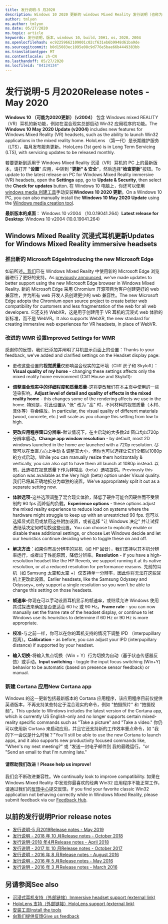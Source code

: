 ```yaml
---
title: 发行说明-5 月2020
description: Windows 10 2020 更新的 windows Mixed Reality 发行说明（也称为2004）。
author: tmlyon
ms.author: tmlyon
ms.date: 05/27/2020
ms.topic: article
keywords: 发行说明，版本，windows 10，build，20H1，os，2020，2004
ms.openlocfilehash: ec92259662109001c02cf631eb6b9948d61ba9de
ms.sourcegitcommit: b0d15083ec1095e08c9d776e5bae66b4449383bb
ms.translationtype: MT
ms.contentlocale: zh-CN
ms.lasthandoff: 05/27/2020
ms.locfileid: "84124134"
---
```

# <a name="release-notes---may-2020"></a><span data-ttu-id="14985-104">发行说明-5 月2020</span><span class="sxs-lookup"><span data-stu-id="14985-104">Release notes - May 2020</span></span>

<span data-ttu-id="14985-105">**Windows 10 （可能为2020更新）（v2004）** 包含 Windows mixed REALITY （VR）耳机的新功能，例如在混合现实总部启动 Win32 应用程序的功能。</span><span class="sxs-lookup"><span data-stu-id="14985-105">The **Windows 10 May 2020 Update (v2004)** includes new features for Windows Mixed Reality (VR) headsets, such as the ability to launch Win32 applications in the mixed reality home.</span></span> <span data-ttu-id="14985-106">HoloLens （第一代）是长期维护服务（LTS），每月发布服务更新。</span><span class="sxs-lookup"><span data-stu-id="14985-106">HoloLens (1st gen) is in Long Term Servicing (LTS), with servicing updates to be released monthly.</span></span>

<span data-ttu-id="14985-107">若要更新到适用于 Windows Mixed Reality 沉浸（VR）耳机的 PC 上的最新版本，请打开 "**设置**" 应用，中转到 "**更新" & 安全**"，然后选择"**检查更新**"按钮。</span><span class="sxs-lookup"><span data-stu-id="14985-107">To update to the latest release on PC for Windows Mixed Reality immersive (VR) headsets, open the **Settings** app, go to **Update & Security**, then select the **Check for updates** button.</span></span> <span data-ttu-id="14985-108">在 Windows 10 电脑上，你还可以使用[windows media 创建工具](https://www.microsoft.com/software-download/windows10)手动安装**Windows 10 2020 更新**。</span><span class="sxs-lookup"><span data-stu-id="14985-108">On a Windows 10 PC, you can also manually install the **Windows 10 May 2020 Update** using the [Windows media creation tool](https://www.microsoft.com/software-download/windows10).</span></span>

<span data-ttu-id="14985-109">**最新版本的桌面**： Windows 10 v2004 （10.0.19041.264）</span><span class="sxs-lookup"><span data-stu-id="14985-109">**Latest release for Desktop**: Windows 10 v2004 (10.0.19041.264)</span></span>

## <a name="updates-for-windows-mixed-reality-immersive-headsets"></a><span data-ttu-id="14985-110">Windows Mixed Reality 沉浸式耳机更新</span><span class="sxs-lookup"><span data-stu-id="14985-110">Updates for Windows Mixed Reality immersive headsets</span></span>

### <a name="introducing-the-new-microsoft-edge"></a><span data-ttu-id="14985-111">推出新的 Microsoft Edge</span><span class="sxs-lookup"><span data-stu-id="14985-111">Introducing the new Microsoft Edge</span></span>
<span data-ttu-id="14985-112">如前所述[，我们](https://docs.microsoft.com/windows/mixed-reality/new-microsoft-edge)已在 Windows Mixed Reality 中使用新的 Microsoft Edge 浏览器进行了更好的支持。</span><span class="sxs-lookup"><span data-stu-id="14985-112">As [previously announced](https://docs.microsoft.com/windows/mixed-reality/new-microsoft-edge), we've made updates to better support using the new Microsoft Edge browser in Windows Mixed Reality.</span></span> <span data-ttu-id="14985-113">新的 Microsoft Edge 采用 Chromium 开源项目为客户创建更好的 web 兼容性，并为所有 web 开发人员创建更少的 web 兼容性。</span><span class="sxs-lookup"><span data-stu-id="14985-113">The new Microsoft Edge adopts the Chromium open source project to create better web compatibility for customers and less fragmentation of the web for all web developers.</span></span> <span data-ttu-id="14985-114">它还支持 WebXR，这是用于创建用于 VR 耳机的沉浸式 web 体验的新标准，而不是 WebVR。</span><span class="sxs-lookup"><span data-stu-id="14985-114">It also supports WebXR, the new standard for creating immersive web experiences for VR headsets, in place of WebVR.</span></span>

### <a name="improved-settings-for-wmr"></a><span data-ttu-id="14985-115">改进的 WMR 设置</span><span class="sxs-lookup"><span data-stu-id="14985-115">Improved Settings for WMR</span></span>
<span data-ttu-id="14985-116">感谢你的反馈，我们已添加并阐明了耳机显示页面上的设置：</span><span class="sxs-lookup"><span data-stu-id="14985-116">Thanks to your feedback, we've added and clarified settings on the Headset display page:</span></span>

* <span data-ttu-id="14985-117">更改这些设置的**视觉质量**仅影响混合现实的主环境（Cliff 房子和 Skyloft）：</span><span class="sxs-lookup"><span data-stu-id="14985-117">**Visual quality of my home** - changing these settings affects only the mixed reality home environment (Cliff House and Skyloft):</span></span>

* <span data-ttu-id="14985-118">**调整混合现实中的详细程度和质量质量**-这将更改我们在本主页中使用的一些渲染影响。</span><span class="sxs-lookup"><span data-stu-id="14985-118">**Adjust level of detail and quality of effects in the mixed reality home** - this changes some of the rendering affects we use in the home.</span></span> <span data-ttu-id="14985-119">特别是，将此设置从 "低" 改为 "高" 时，不同材料的视觉质量（木材、具体等）将会缩放。</span><span class="sxs-lookup"><span data-stu-id="14985-119">In particular, the visual quality of different materials (wood, concrete, etc.) will scale as you change this setting from low to high.</span></span>

* <span data-ttu-id="14985-120">**更改应用程序窗口分辨率**-默认情况下，在主启动的大多数2d 窗口均以720p 分辨率启动。</span><span class="sxs-lookup"><span data-stu-id="14985-120">**Change app window resolution** - by default, most 2D windows launched in the home are launched with a 720p resolution.</span></span> <span data-ttu-id="14985-121">尽管可以在垂直方向上手动 & 调整其大小，但你也可以选择让它们全都以1080p 的方式启动。</span><span class="sxs-lookup"><span data-stu-id="14985-121">While you can manually resize them horizontally & vertically, you can also opt to have them all launch at 1080p instead.</span></span> <span data-ttu-id="14985-122">以前，此选项在视觉质量下作为非常高（beta）选项提供。</span><span class="sxs-lookup"><span data-stu-id="14985-122">Previously this option was available as the Very high (beta) option under Visual quality.</span></span> <span data-ttu-id="14985-123">我们已将其正确地拆分为单独的设置。</span><span class="sxs-lookup"><span data-stu-id="14985-123">We've appropriately split it out as a separate setting now.</span></span>

* <span data-ttu-id="14985-124">**体验选项**-这些选项调整了混合现实体验，降低了硬件可能会因硬件而不受限制的 90 fps 而降低的负载。</span><span class="sxs-lookup"><span data-stu-id="14985-124">**Experience options** - these options adjust the mixed reality experience to reduce load on systems where the hardware might struggle to keep up with an unrestricted 90 fps.</span></span> <span data-ttu-id="14985-125">您可以选择显式启用或禁用这些附加设置，或者选择 "让 Windows 决定" 并让试探法继续决定何时切换这些设置。</span><span class="sxs-lookup"><span data-stu-id="14985-125">You can choose to explicitly enable or disable these additional settings, or choose Let Windows decide and let our heuristics continue deciding when to toggle these on and off.</span></span>

* <span data-ttu-id="14985-126">**解决方法**：如果你有高分辨率的耳机（如 HP 回音），我们支持以其本机分辨率运行，或者出于性能原因，降低分辨率。</span><span class="sxs-lookup"><span data-stu-id="14985-126">**Resolution** - if you have a high-resolution headset like the HP Reverb, we support running it at its native resolution, or at a reduced resolution for performance reasons.</span></span> <span data-ttu-id="14985-127">先前的耳机（如 Samsung 太空和太空 +）仅支持单一分辨率，因此你将无法在这些耳机上更改此设置。</span><span class="sxs-lookup"><span data-stu-id="14985-127">Earlier headsets, like the Samsung Odyssey and Odyssey+, only support a single resolution so you won't be able to change this setting on those headsets.</span></span>

* <span data-ttu-id="14985-128">**帧速率**-你现在可以手动设置耳机显示的帧速率，或继续允许 Windows 使用其试探法来确定是否更适合 60 hz 或 90 Hz。</span><span class="sxs-lookup"><span data-stu-id="14985-128">**Frame rate** - you can now manually set the frame rate of the headset display, or continue to let Windows use its heuristics to determine if 60 Hz or 90 Hz is more appropriate.</span></span>

* <span data-ttu-id="14985-129">**校准**-与之前一样，你可以在你的耳机支持的情况下调整 IPD （interpupillary 距离）。</span><span class="sxs-lookup"><span data-stu-id="14985-129">**Calibration** - as before, you can adjust your IPD (interpupillary distance) if supported by your headset.</span></span>

* <span data-ttu-id="14985-130">**输入切换**-将输入焦点切换（Win + Y）行为切换为自动（基于状态传感器反馈）或手动。</span><span class="sxs-lookup"><span data-stu-id="14985-130">**Input switching** - toggle the input focus switching (Win+Y) behavior to be automatic (based on presence sensor feedback) or manual.</span></span>

### <a name="new-cortana-app"></a><span data-ttu-id="14985-131">新建 Cortana 应用</span><span class="sxs-lookup"><span data-stu-id="14985-131">New Cortana app</span></span>
<span data-ttu-id="14985-132">Windows 的这一更新包括最新版本的 Cortana 应用程序，该应用程序目前仅提供英语版本，不再支持某些特定于混合现实的命令，例如 "拍摄照片" 和 "拍摄视频"。</span><span class="sxs-lookup"><span data-stu-id="14985-132">This update to Windows includes the latest version of the Cortana app, which is currently US English-only and no longer supports certain mixed-reality specific commands such as "Take a picture" and "Take a video."</span></span> <span data-ttu-id="14985-133">你仍可以使用新 Cortana 来启动应用，并且它还支持新的工作效率重点命令，如 "我的下一会议是什么时候？"</span><span class="sxs-lookup"><span data-stu-id="14985-133">You'll still be able to use the new Cortana to launch apps, and it also supports new productivity focused commands like, "When's my next meeting?"</span></span> <span data-ttu-id="14985-134">或 "发送一封电子邮件到 <name> 我的最晚运行。"</span><span class="sxs-lookup"><span data-stu-id="14985-134">or "Send an email to <name> that I'm running late."</span></span>

#### <a name="please-help-us-improve"></a><span data-ttu-id="14985-135">请帮助我们改进！</span><span class="sxs-lookup"><span data-stu-id="14985-135">Please help us improve!</span></span>
<span data-ttu-id="14985-136">我们会不断改进兼容性。</span><span class="sxs-lookup"><span data-stu-id="14985-136">We continually look to improve compatibility.</span></span>  <span data-ttu-id="14985-137">如果在 Windows Mixed Reality 中发现你最喜欢的经典 Win32 应用程序不能正常工作，请通过我们的[反馈中心](https://support.microsoft.com//help/4021566/windows-10-send-feedback-to-microsoft-with-feedback-hub)提交反馈。</span><span class="sxs-lookup"><span data-stu-id="14985-137">If you find your favorite classic Win32 application not behaving correctly while in Windows Mixed Reality, please submit feedback via our [Feedback Hub](https://support.microsoft.com//help/4021566/windows-10-send-feedback-to-microsoft-with-feedback-hub).</span></span>

## <a name="prior-release-notes"></a><span data-ttu-id="14985-138">以前的发行说明</span><span class="sxs-lookup"><span data-stu-id="14985-138">Prior release notes</span></span>

* [<span data-ttu-id="14985-139">发行说明-5 月2019</span><span class="sxs-lookup"><span data-stu-id="14985-139">Release notes - May 2019</span></span>](release-notes-may-2019.md)
* [<span data-ttu-id="14985-140">发行说明 - 2018 年 10 月</span><span class="sxs-lookup"><span data-stu-id="14985-140">Release notes - October 2018</span></span>](release-notes-october-2018.md)
* [<span data-ttu-id="14985-141">发行说明-2018 年4月</span><span class="sxs-lookup"><span data-stu-id="14985-141">Release notes - April 2018</span></span>](release-notes-april-2018.md)
* [<span data-ttu-id="14985-142">发行说明 - 2017 年 10 月</span><span class="sxs-lookup"><span data-stu-id="14985-142">Release notes - October 2017</span></span>](release-notes-october-2017.md)
* [<span data-ttu-id="14985-143">发行说明 - 2016 年 8 月</span><span class="sxs-lookup"><span data-stu-id="14985-143">Release notes - August 2016</span></span>](release-notes-august-2016.md)
* [<span data-ttu-id="14985-144">发行说明 - 2016 年 5 月</span><span class="sxs-lookup"><span data-stu-id="14985-144">Release notes - May 2016</span></span>](release-notes-may-2016.md)
* [<span data-ttu-id="14985-145">发行说明 - 2016 年 3 月</span><span class="sxs-lookup"><span data-stu-id="14985-145">Release notes - March 2016</span></span>](release-notes-march-2016.md)

## <a name="see-also"></a><span data-ttu-id="14985-146">另请参阅</span><span class="sxs-lookup"><span data-stu-id="14985-146">See also</span></span>
* [<span data-ttu-id="14985-147">沉浸式耳机支持（外部链接）</span><span class="sxs-lookup"><span data-stu-id="14985-147">Immersive headset support (external link)</span></span>](https://docs.microsoft.com/windows/mixed-reality/enthusiast-guide/troubleshooting-windows-mixed-reality)
* [<span data-ttu-id="14985-148">HoloLens 支持（外部链接）</span><span class="sxs-lookup"><span data-stu-id="14985-148">HoloLens support (external link)</span></span>](https://support.microsoft.com/products/hololens)
* [<span data-ttu-id="14985-149">安装工具</span><span class="sxs-lookup"><span data-stu-id="14985-149">Install the tools</span></span>](install-the-tools.md)
* [<span data-ttu-id="14985-150">向我们提供反馈</span><span class="sxs-lookup"><span data-stu-id="14985-150">Give us feedback</span></span>](give-us-feedback.md)
